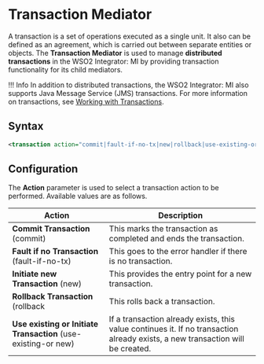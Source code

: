 # Transaction Mediator

A transaction is a set of operations executed as a single unit. It also
can be defined as an agreement, which is carried out between separate
entities or objects. The **Transaction Mediator** is used to manage
**distributed transactions** in the WSO2 Integrator: MI by providing
transaction functionality for its child mediators.

!!! Info
	In addition to distributed transactions, the WSO2 Integrator: MI also supports Java Message Service (JMS) transactions. For more information on transactions, see [Working with Transactions]({{base_path}}/learn/examples/working-with-transactions).

## Syntax

```xml
<transaction action="commit|fault-if-no-tx|new|rollback|use-existing-or-new"/>
```

## Configuration

The **Action** parameter is used to select a transaction action to be
performed. Available values are as follows.

| **Action**                                                     | Description                                                                                                                    |
|----------------------------------------------------------------|--------------------------------------------------------------------------------------------------------------------------------|
| **Commit Transaction** (commit)                                | This marks the transaction as completed and ends the transaction.                                                              |
| **Fault if no Transaction** (fault-if-no-tx)                   | This goes to the error handler if there is no transaction.                                                                     |
| **Initiate new Transaction** (new)                             | This provides the entry point for a new transaction.                                                                           |
| **Rollback Transaction** (rollback                             | This rolls back a transaction.                                                                                                 |
| **Use existing or Initiate Transaction** (use-existing-or new) | If a transaction already exists, this value continues it. If no transaction already exists, a new transaction will be created. |

<!--
## Examples

For an example of using the Transaction mediator, see [Transaction
Mediator Example](_Transaction_Mediator_Example_) .
-->
